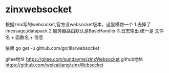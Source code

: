 # zinxwebsocket

根据zinx写的websocket,官方没websocket版本，这里模仿一个
1.去掉了imessage,idatapack
2.服务器路由默认是BaseHandler
3.日志输出 统一是 文件名 + 函数名 + 信息

依赖
go get -u github.com/gorilla/websocket

gitee地址 https://gitee.com/sundayme/zinxWebsocket
github地址 https://github.com/weicaijiang/zinxWebsocket